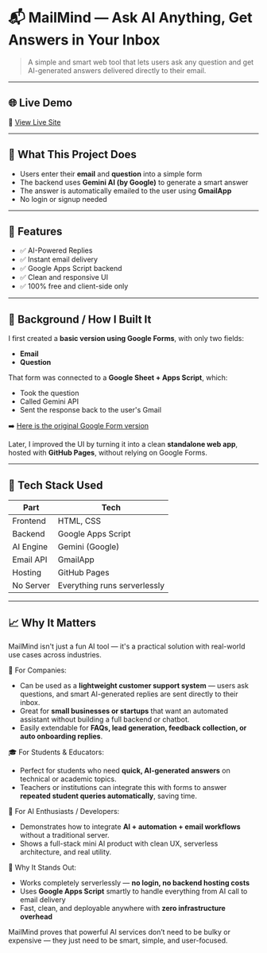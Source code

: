 # 📬 MailMind — Ask AI Anything, Get Answers in Your Inbox

> A simple and smart web tool that lets users ask any question and get AI-generated answers delivered directly to their email.

---

## 🌐 Live Demo

🔗 [View Live Site](https://alihaider-dev01.github.io/MailMind/)

---

## 📌 What This Project Does

- Users enter their **email** and **question** into a simple form
- The backend uses **Gemini AI (by Google)** to generate a smart answer
- The answer is automatically emailed to the user using **GmailApp**
- No login or signup needed

---

## 🚀 Features

- ✅ AI-Powered Replies
- ✅ Instant email delivery
- ✅ Google Apps Script backend
- ✅ Clean and responsive UI
- ✅ 100% free and client-side only

---

## 🧠 Background / How I Built It

I first created a **basic version using Google Forms**, with only two fields:  
- **Email**  
- **Question**

That form was connected to a **Google Sheet + Apps Script**, which:
- Took the question
- Called Gemini API
- Sent the response back to the user's Gmail

➡️ [Here is the original Google Form version](https://docs.google.com/forms/d/e/1FAIpQLSdOEQJNYlfounbOlJX-Su3MUC9nBAKpQnVZA-DiU0p9XVThmA/viewform?usp=dialog)

Later, I improved the UI by turning it into a clean **standalone web app**, hosted with **GitHub Pages**, without relying on Google Forms.

---

## 🧰 Tech Stack Used

| Part       | Tech |
|------------|------|
| Frontend   | HTML, CSS |
| Backend    | Google Apps Script |
| AI Engine  | Gemini (Google) |
| Email API  | GmailApp |
| Hosting    | GitHub Pages |
| No Server  | Everything runs serverlessly |

---

## 📈 Why It Matters

MailMind isn't just a fun AI tool — it's a practical solution with real-world use cases across industries.

💼 For Companies:
- Can be used as a **lightweight customer support system** — users ask questions, and smart AI-generated replies are sent directly to their inbox.
- Great for **small businesses or startups** that want an automated assistant without building a full backend or chatbot.
- Easily extendable for **FAQs, lead generation, feedback collection, or auto onboarding replies**.

🎓 For Students & Educators:
- Perfect for students who need **quick, AI-generated answers** on technical or academic topics.
- Teachers or institutions can integrate this with forms to answer **repeated student queries automatically**, saving time.

🧠 For AI Enthusiasts / Developers:
- Demonstrates how to integrate **AI + automation + email workflows** without a traditional server.
- Shows a full-stack mini AI product with clean UX, serverless architecture, and real utility.

🚀 Why It Stands Out:
- Works completely serverlessly — **no login, no backend hosting costs**
- Uses **Google Apps Script** smartly to handle everything from AI call to email delivery
- Fast, clean, and deployable anywhere with **zero infrastructure overhead**

MailMind proves that powerful AI services don’t need to be bulky or expensive — they just need to be smart, simple, and user-focused.


